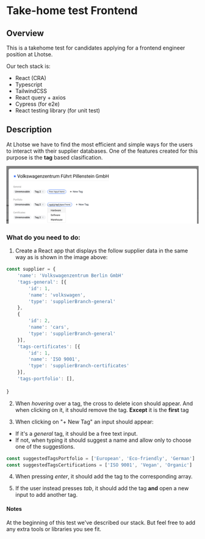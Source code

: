 # Take-home test Frontend


## Overview

This is a takehome test for candidates applying for a frontend engineer position at Lhotse.

Our tech stack is:
  * React (CRA)
  * Typescript
  * TailwindCSS
  * React query + axios
  * Cypress (for e2e)
  * React testing library (for unit test)
## Description 

At Lhotse we have to find the most efficient and simple ways for the users to interact with their supplier databases. One of the features created for this purpose is the **tag** based clasification.

![example](assets/supplier-details.png)

### What do you need to do:
1. Create a React app that displays the follow supplier data in the same way as is shown in the image above:

```javascript
const supplier = {
    'name': 'Volkswagenzentrum Berlin GmbH'
    'tags-general': [{
        'id': 1,
        'name': 'volkswagen',
        'type': 'supplierBranch-general'
    },
    {
        'id': 2,
        'name': 'cars',
        'type': 'supplierBranch-general'
    }],
    'tags-certificates': [{
        'id': 1,
        'name': 'ISO 9001',
        'type': 'supplierBranch-certificates'
    }],
    'tags-portfolio': [],

}
```

2. When *hovering* over a tag, the cross to delete icon should appear. And when clicking on it, it should remove the tag. **Except** it is the **first** tag

3. When clicking on "+ New Tag" an input should appear:
 * If it's a *general* tag, it should be a free text input. 
 * If not, when typing it should suggest a name and allow only to choose one of the suggestions.

```javascript
const suggestedTagsPortfolio = ['European', 'Eco-friendly', 'German']
const suggestedTagsCertifications = ['ISO 9001', 'Vegan', 'Organic']
```

4. When pressing *enter*, it should add the tag to the corresponding array.

5. If the user instead presses *tab*, it should add the tag **and** open a new input to add another tag.

#### Notes
At the beginning of this test we've described our stack. But feel free to add any extra tools or libraries you see fit.
